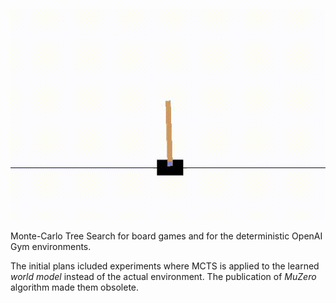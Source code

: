 <p align="center">
  <img src="cartpole-mcts-demo.gif" />
</p>

Monte-Carlo Tree Search for board games and for the deterministic OpenAI Gym environments.

The initial plans icluded experiments where MCTS is applied to the learned *world model* instead of the actual environment. The publication of *MuZero* algorithm made them obsolete.
